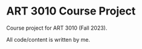 # ART 3010 Course Project
Course project for ART 3010 (Fall 2023).

All code/content is written by me.
